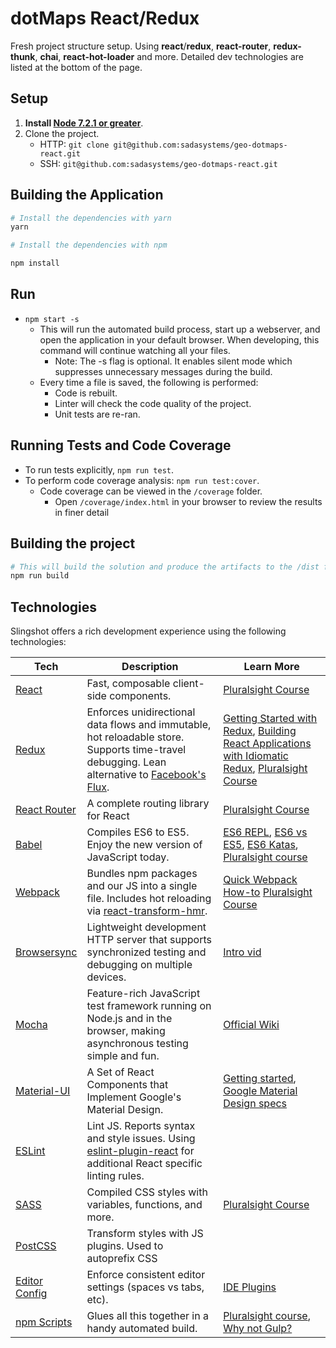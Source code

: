 # dotMaps React/Redux 

Fresh project structure setup. Using **react**/**redux**, **react-router**, **redux-thunk**, **chai**, **react-hot-loader** and more. 
Detailed dev technologies are listed at the bottom of the page.

## Setup
1. **Install [Node 7.2.1 or greater](https://nodejs.org)**.
2. Clone the project.
    - HTTP:     `git clone git@github.com:sadasystems/geo-dotmaps-react.git`
    - SSH:      `git@github.com:sadasystems/geo-dotmaps-react.git`

## Building the Application

```bash
# Install the dependencies with yarn
yarn

# Install the dependencies with npm

npm install
```

## Run

* `npm start -s`
    - This will run the automated build process, start up a webserver, and open the application in your default browser. When  developing, this command will continue watching all your files.
        * Note: The -s flag is optional. It enables silent mode which suppresses unnecessary messages during the build.
    - Every time a file is saved, the following is performed:
        * Code is rebuilt.
        * Linter will check the code quality of the project.
        * Unit tests are re-ran.

## Running Tests and Code Coverage
* To run tests explicitly, `npm run test`.
* To perform code coverage analysis: `npm run test:cover`.
    * Code coverage can be viewed in the `/coverage` folder.
        * Open `/coverage/index.html` in your browser to review the results in finer detail

## Building the project
```bash
# This will build the solution and produce the artifacts to the /dist folder
npm run build
```

## Technologies
Slingshot offers a rich development experience using the following technologies:

| **Tech** | **Description** |**Learn More**|
|----------|-------|---|
|  [React](https://facebook.github.io/react/)  |   Fast, composable client-side components.    | [Pluralsight Course](https://www.pluralsight.com/courses/react-flux-building-applications)  |
|  [Redux](http://redux.js.org) |  Enforces unidirectional data flows and immutable, hot reloadable store. Supports time-travel debugging. Lean alternative to [Facebook's Flux](https://facebook.github.io/flux/docs/overview.html).| [Getting Started with Redux](https://egghead.io/courses/getting-started-with-redux), [Building React Applications with Idiomatic Redux](https://egghead.io/courses/building-react-applications-with-idiomatic-redux), [Pluralsight Course](http://www.pluralsight.com/courses/react-redux-react-router-es6)|
|  [React Router](https://github.com/reactjs/react-router) | A complete routing library for React | [Pluralsight Course](https://www.pluralsight.com/courses/react-flux-building-applications) |
|  [Babel](http://babeljs.io) |  Compiles ES6 to ES5. Enjoy the new version of JavaScript today.     | [ES6 REPL](https://babeljs.io/repl/), [ES6 vs ES5](http://es6-features.org), [ES6 Katas](http://es6katas.org), [Pluralsight course](https://www.pluralsight.com/courses/javascript-fundamentals-es6)    |
| [Webpack](http://webpack.github.io) | Bundles npm packages and our JS into a single file. Includes hot reloading via [react-transform-hmr](https://www.npmjs.com/package/react-transform-hmr). | [Quick Webpack How-to](https://github.com/petehunt/webpack-howto) [Pluralsight Course](https://www.pluralsight.com/courses/webpack-fundamentals)|
| [Browsersync](https://www.browsersync.io/) | Lightweight development HTTP server that supports synchronized testing and debugging on multiple devices. | [Intro vid](https://www.youtube.com/watch?time_continue=1&v=heNWfzc7ufQ)|
| [Mocha](https://mochajs.org/) | Feature-rich JavaScript test framework running on Node.js and in the browser, making asynchronous testing simple and fun.  | [Official Wiki](https://github.com/mochajs/mocha/wiki) |
| [Material-UI](http://www.material-ui.com/#/) | A Set of React Components that Implement Google's Material Design. | [Getting started](http://www.material-ui.com/#/get-started/required-knowledge), [Google Material Design specs](https://material.io/guidelines/) |
| [ESLint](http://eslint.org/)| Lint JS. Reports syntax and style issues. Using [eslint-plugin-react](https://github.com/yannickcr/eslint-plugin-react) for additional React specific linting rules. | |
| [SASS](http://sass-lang.com/) | Compiled CSS styles with variables, functions, and more. | [Pluralsight Course](https://www.pluralsight.com/courses/better-css)|
| [PostCSS](https://github.com/postcss/postcss) | Transform styles with JS plugins. Used to autoprefix CSS |
| [Editor Config](http://editorconfig.org) | Enforce consistent editor settings (spaces vs tabs, etc). | [IDE Plugins](http://editorconfig.org/#download) |
| [npm Scripts](https://docs.npmjs.com/misc/scripts)| Glues all this together in a handy automated build. | [Pluralsight course](https://www.pluralsight.com/courses/npm-build-tool-introduction), [Why not Gulp?](https://medium.com/@housecor/why-i-left-gulp-and-grunt-for-npm-scripts-3d6853dd22b8#.vtaziro8n)  |



